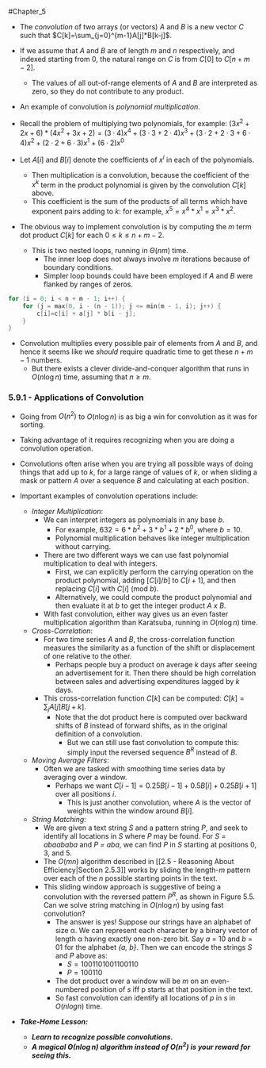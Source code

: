#Chapter_5 
- The *convolution* of two arrays (or vectors) *A* and *B* is a new vector *C* such that $C[k]=\sum_{j=0}^{m-1}A[j]*B[k-j]$.

- If we assume that *A* and *B* are of length *m* and *n* respectively, and indexed starting from 0, the natural range on *C* is from $C[0]$ to $C[n+m-2]$.
	- The values of all out-of-range elements of *A* and *B* are interpreted as zero, so they do not contribute to any product.

- An example of convolution is *polynomial multiplication*.
- Recall the problem of multiplying two polynomials, for example:
$(3x^2 + 2x + 6) * (4x^2 + 3x + 2) = (3 · 4)x^4 + (3 · 3+2 · 4)x^3 + (3 · 2+2 · 3+6 · 4)x^2 + (2 · 2+6 · 3)x^1 + (6 · 2)x^0$
- Let $A[i]$ and $B[i]$ denote the coefficients of $x^i$ in each of the polynomials.
	- Then multiplication is a convolution, because the coefficient of the $x^k$ term in the product polynomial is given by the convolution $C[k]$ above.
	- This coefficient is the sum of the products of all terms which have exponent pairs adding to *k*: for example, $x^5=x^4*x^1=x^3*x^2$.

- The obvious way to implement convolution is by computing the *m* term dot product $C[k]$ for each $0\le k\le n+m-2$.
	- This is two nested loops, running in $\Theta(nm)$ time.
		- The inner loop does not always involve *m* iterations because of boundary conditions.
		- Simpler loop bounds could have been employed if *A* and *B* were flanked by ranges of zeros.

```C
for (i = 0; i < n + m - 1; i++) {
	for (j = max(0, i - (n - 1)); j <= min(m - 1, i); j++) {
		c[i]=c[i] + a[j] * b[i - j];
	}
}
```

- Convolution multiplies every possible pair of elements from *A* and *B*, and hence it seems like we *should* require quadratic time to get these $n+m-1$ numbers.
	- But there exists a clever divide-and-conquer algorithm that runs in $O(n\log n)$ time, assuming that $n\ge m$.

### 5.9.1 - Applications of Convolution
- Going from $O(n^2)$ to $O(n\log n)$ is as big a win for convolution as it was for sorting.
- Taking advantage of it requires recognizing when you are doing a convolution operation.

- Convolutions often arise when you are trying all possible ways of doing things that add up to *k*, for a large range of values of *k*, or when sliding a mask or pattern *A* over a sequence *B* and calculating at each position.

- Important examples of convolution operations include:
	- *Integer Multiplication*:
		- We can interpret integers as polynomials in any base *b*.
			- For example, $632=6*b^2+3*b^1+2*b^0$, where $b=10$.
			- Polynomial multiplication behaves like integer multiplication without carrying.
		- There are two different ways we can use fast polynomial multiplication to deal with integers.
			- First, we can explicitly perform the carrying operation on the product polynomial, adding $[C[i]/b]$ to $C[i+1]$, and then replacing $C[i]$ with $C[i]$ (mod *b*).
			- Alternatively, we could compute the product polynomial and then evaluate it at *b* to get the integer product *A x B*.
		- With fast convolution, either way gives us an even faster multiplication algorithm than Karatsuba, running in $O(n \log n)$ time.
	- *Cross-Correlation*:
		- For two time series *A* and *B*, the cross-correlation function measures the similarity as a function of the shift or displacement of one relative to the other.
			- Perhaps people buy a product on average *k* days after seeing an advertisement for it. Then there should be high correlation between sales and advertising expenditures lagged by *k* days.
		- This cross-correlation function $C[k]$ can be computed: $C[k]=\sum_j A[j]B[j+k]$.
			- Note that the dot product here is computed over backward shifts of *B* instead of forward shifts, as in the original definition of a convolution.
				- But we can still use fast convolution to compute this: simply input the reversed sequence $B^R$ instead of *B*.
	- *Moving Average Filters*:
		- Often we are tasked with smoothing time series data by averaging over a window.
			- Perhaps we want $C[i-1]=0.25B[i-1]+0.5B[i]+0.25B[i+1]$ over all positions *i*.
				- This is just another convolution, where *A* is the vector of weights within the window around $B[i]$.
	- *String Matching*:
		- We are given a text string *S* and a pattern string *P*, and seek to identify all locations in *S* where *P* may be found. For *S = abaababa* and *P = aba*, we can find *P* in *S* starting at positions 0, 3, and 5.
		- The $O(mn)$ algorithm described in [[2.5 - Reasoning About Efficiency|Section 2.5.3]] works by sliding the length-*m* pattern over each of the *n* possible starting points in the text.
		- This sliding window approach is suggestive of being a convolution with the reversed pattern $P^R$, as shown in Figure 5.5. Can we solve string matching in $O(n \log n)$ by using fast convolution?
			- The answer is yes! Suppose our strings have an alphabet of size α. We can represent each character by a binary vector of length α having exactly one non-zero bit. Say *a* = 10 and *b* = 01 for the alphabet *{a, b}*. Then we can encode the strings *S* and *P* above as:
				- $S = 1001101001100110$
				- $P = 100110$
			- The dot product over a window will be *m* on an even-numbered position of *s* iff p starts at that position in the text. 
			- So fast convolution can identify all locations of *p* in *s* in $O(n log n)$ time.

- ***Take-Home Lesson:***
	- ***Learn to recognize possible convolutions.*** 
	- ***A magical $\Theta(n \log n)$ algorithm instead of $O(n^2)$ is your reward for seeing this.***
